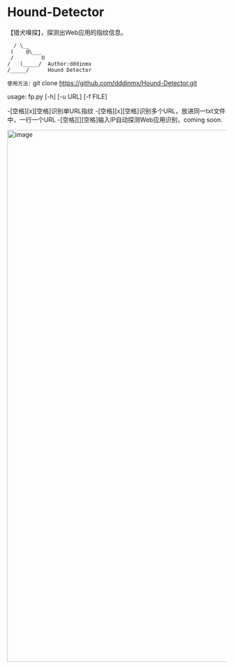 # Hound-Detector
【猎犬嗅探】，探测出Web应用的指纹信息。  

      / \__
     (    @\___
     /         O
    /   (_____/  Author:dddinmx
    /_____/      Hound Detector  

  
``使用方法:`` git clone https://github.com/dddinmx/Hound-Detector.git  
  
usage: fp.py [-h] [-u URL] [-f FILE]  

-[空格][x][空格]识别单URL指纹
-[空格][x][空格]识别多个URL，放进同一txt文件中，一行一个URL
-[空格][][空格]输入IP自动探测Web应用识别，coming soon.

<img width="1219" alt="image" src="https://github.com/dddinmx/Hound-Detector/assets/19663680/f5db0a6a-acdc-4b81-984b-1d1587af97dc">
